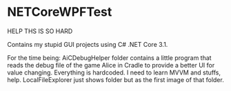 # NETCoreWPFTest
HELP THS IS SO HARD

Contains my stupid GUI projects using C# .NET Core 3.1.

For the time being:
AiCDebugHelper folder contains a little program that reads the debug file of the game Alice in Cradle to provide a better UI for value changing. Everything is hardcoded. I need to learn MVVM and stuffs, help.
LocalFileExplorer just shows folder but as the first image of that folder.

